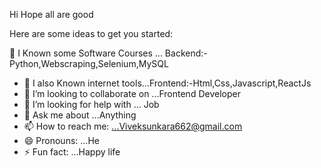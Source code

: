 Hi Hope all are good

Here are some ideas to get you started:

 🔭 I Known some Software Courses ... Backend:-Python,Webscraping,Selenium,MySQL
- 🌱 I also Known internet tools...Frontend:-Html,Css,Javascript,ReactJs
- 👯 I’m looking to collaborate on ...Frontend Developer
- 🤔 I’m looking for help with ... Job
- 💬 Ask me about ...Anything
- 📫 How to reach me: ...Viveksunkara662@gmail.com
- 😄 Pronouns: ...He
- ⚡ Fun fact: ...Happy life
